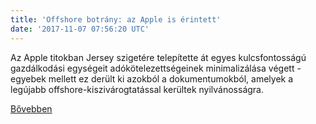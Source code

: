 ```yaml
---
title: 'Offshore botrány: az Apple is érintett'
date: '2017-11-07 07:56:20 UTC'
---
```


Az Apple titokban Jersey szigetére telepítette át egyes kulcsfontosságú gazdálkodási egységeit adókötelezettségeinek minimalizálása végett - egyebek mellett ez derült ki azokból a dokumentumokból, amelyek a legújabb offshore-kiszivárogtatással kerültek nyilvánosságra.


[Bővebben](http://ift.tt/2j7j1E0)
